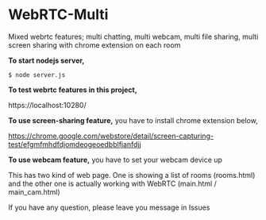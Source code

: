 # WebRTC-Multi
Mixed webrtc features;
multi chatting, multi webcam, multi file sharing, multi screen sharing with chrome extension on each room

**To start nodejs server,**
```
$ node server.js
```

**To test webrtc features in this project,**

https://localhost:10280/

**To use screen-sharing feature,** you have to install chrome extension below,

https://chrome.google.com/webstore/detail/screen-capturing-test/efgmfmhdfdjomdeogeoedbblfjanfdjj

**To use webcam feature,** you have to set your webcam device up

This has two kind of web page. One is showing a list of rooms (rooms.html) and the other one is actually working with WebRTC (main.html / main_cam.html)

If you have any question, please leave you message in Issues
